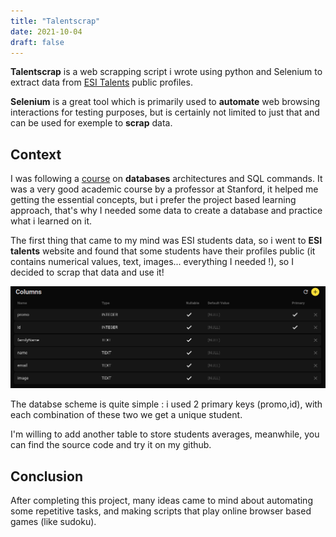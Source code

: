 ```yaml
---
title: "Talentscrap"
date: 2021-10-04
draft: false
---
```


**Talentscrap** is a web scrapping script i wrote using python and Selenium to extract data from [ESI Talents](https://talents.esi.dz/scolar/public_etudiant_list) public profiles.

**Selenium** is a great tool which is primarily used to **automate** web browsing interactions for testing purposes, but is certainly not limited to just that and can be used for exemple to **scrap** data.
## Context
I was following a [course](https://www.youtube.com/playlist?list=PLroEs25KGvwzmvIxYHRhoGTz9w8LeXek0) on **databases** architectures and SQL commands.
It was a very good academic course by a professor at Stanford, it helped me getting the essential concepts, but i prefer the project based learning approach, that's why I needed some data to create a database and practice what i learned on it.

The first thing that came to my mind was ESI students data, so i went to **ESI talents** website and found that some students have their profiles public (it contains numerical values, text, images... everything I needed !), so I decided to scrap that data and use it!

![databaseScheme.png](/img/talentscrap/databaseScheme.png)

The databse scheme is quite simple : i used 2 primary keys (promo,id), with each combination of these two we get a unique student.

I'm willing to add another table to store students averages, meanwhile, you can find the source code and try it on my github.

## Conclusion
After completing this project, many ideas came to mind about automating some repetitive tasks, and making scripts that play online browser based games (like sudoku).